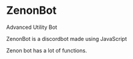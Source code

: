 # ZenonBot
Advanced Utility Bot

ZenonBot is a discordbot made using JavaScript

Zenon bot has a lot of functions.

